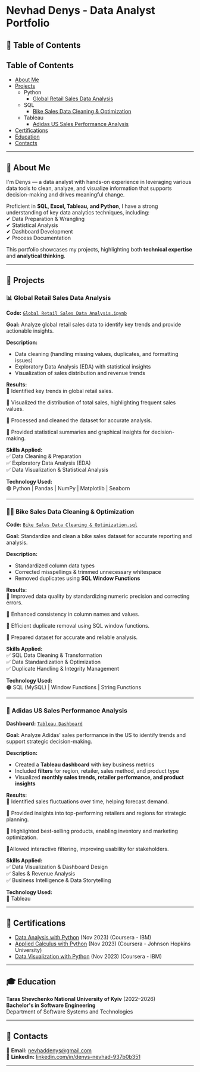 # Nevhad Denys - Data Analyst Portfolio  

## 📌 Table of Contents  
## Table of Contents  
- [About Me](https://github.com/NevhadDenys/Portfolio_Data_Analyst?tab=readme-ov-file#-about-me)  
- [Projects](https://github.com/NevhadDenys/Portfolio_Data_Analyst?tab=readme-ov-file#-projects)  
    - Python  
        - [Global Retail Sales Data Analysis](https://github.com/NevhadDenys/Portfolio_Data_Analyst?tab=readme-ov-file#-global-retail-sales-data-analysis)  
    - SQL  
        - [Bike Sales Data Cleaning & Optimization](https://github.com/NevhadDenys/Portfolio_Data_Analyst?tab=readme-ov-file#%EF%B8%8F-bike-sales-data-cleaning--optimization)  
    - Tableau  
        - [Adidas US Sales Performance Analysis](https://github.com/NevhadDenys/Portfolio_Data_Analyst?tab=readme-ov-file#-adidas-us-sales-performance-analysis)  
- [Certifications](https://github.com/NevhadDenys/Portfolio_Data_Analyst?tab=readme-ov-file#-certifications)  
- [Education](https://github.com/NevhadDenys/Portfolio_Data_Analyst?tab=readme-ov-file#-education)  
- [Contacts](https://github.com/NevhadDenys/Portfolio_Data_Analyst?tab=readme-ov-file#-contacts)  
  

---

## 📖 About Me  
I'm Denys — a data analyst with hands-on experience in leveraging various data tools to clean, analyze, and visualize information that supports decision-making and drives meaningful change.  

Proficient in **SQL, Excel, Tableau, and Python**, I have a strong understanding of key data analytics techniques, including:  
✔ Data Preparation & Wrangling  
✔ Statistical Analysis  
✔ Dashboard Development  
✔ Process Documentation  

This portfolio showcases my projects, highlighting both **technical expertise** and **analytical thinking**.  

---

## 🚀 Projects  

### 📊 Global Retail Sales Data Analysis  
**Code:** [`Global Retail Sales Data Analysis.ipynb`](https://github.com/NevhadDenys/Portfolio_Data_Analyst/blob/master/Python/Global%20Retail%20Sales%20Data%20Analysis.ipynb)  

**Goal:** Analyze global retail sales data to identify key trends and provide actionable insights.  

**Description:**  
- Data cleaning (handling missing values, duplicates, and formatting issues)  
- Exploratory Data Analysis (EDA) with statistical insights  
- Visualization of sales distribution and revenue trends  

**Results:**  
📌 Identified key trends in global retail sales. 

📌 Visualized the distribution of total sales, highlighting frequent sales values.

📌 Processed and cleaned the dataset for accurate analysis.

📌 Provided statistical summaries and graphical insights for decision-making.

**Skills Applied:**  
✅ Data Cleaning & Preparation  
✅ Exploratory Data Analysis (EDA)  
✅ Data Visualization & Statistical Analysis  

**Technology Used:**  
🟢 Python | Pandas | NumPy | Matplotlib | Seaborn  

---

### 🚴‍♂️ Bike Sales Data Cleaning & Optimization  
**Code:** [`Bike Sales Data Cleaning & Optimization.sql`](https://github.com/NevhadDenys/Portfolio_Data_Analyst/blob/master/SQL/Bike%20Sales%20Data%20Cleaning%20%26%20Optimization.sql)  

**Goal:** Standardize and clean a bike sales dataset for accurate reporting and analysis.  

**Description:**  
- Standardized column data types  
- Corrected misspellings & trimmed unnecessary whitespace  
- Removed duplicates using **SQL Window Functions**  

**Results:**  
📌 Improved data quality by standardizing numeric precision and correcting errors.

📌 Enhanced consistency in column names and values. 

📌 Efficient duplicate removal using SQL window functions.

📌 Prepared dataset for accurate and reliable analysis.

**Skills Applied:**  
✅ SQL Data Cleaning & Transformation  
✅ Data Standardization & Optimization  
✅ Duplicate Handling & Integrity Management  

**Technology Used:**  
🟠 SQL (MySQL) | Window Functions | String Functions  

---

### 🏀 Adidas US Sales Performance Analysis  
**Dashboard:** [`Tableau Dashboard`](https://public.tableau.com/app/profile/nevhad.denys/viz/Portfolio_17367076231920/Dashboard1)  

**Goal:** Analyze Adidas' sales performance in the US to identify trends and support strategic decision-making.  

**Description:**  
- Created a **Tableau dashboard** with key business metrics  
- Included **filters** for region, retailer, sales method, and product type  
- Visualized **monthly sales trends, retailer performance, and product insights**  

**Results:**  
📌 Identified sales fluctuations over time, helping forecast demand.

📌 Provided insights into top-performing retailers and regions for strategic planning.

📌 Highlighted best-selling products, enabling inventory and marketing optimization.

📌Allowed interactive filtering, improving usability for stakeholders.

**Skills Applied:**  
✅ Data Visualization & Dashboard Design  
✅ Sales & Revenue Analysis  
✅ Business Intelligence & Data Storytelling  

**Technology Used:**  
🔵 Tableau  

---

## 🏅 Certifications  
- [Data Analysis with Python](https://www.coursera.org/account/accomplishments/verify/EVVGZ2YUDW7B) (Nov 2023) (Coursera - IBM)
- [Applied Calculus with Python](https://www.coursera.org/account/accomplishments/verify/JTKRN5XM73AM) (Nov 2023) (Coursera - Johnson Hopkins University)
- [Data Visualization with Python](https://www.coursera.org/account/accomplishments/verify/VSEP8JDGASV4) (Nov 2023) (Coursera - IBM)

---

## 🎓 Education  
**Taras Shevchenko National University of Kyiv** (2022–2026)  
**Bachelor's in Software Engineering**  
Department of Software Systems and Technologies  

---

## 📩 Contacts  
📧 **Email:** [nevhaddenys@gmail.com](mailto:nevhaddenys@gmail.com)  
🔗 **LinkedIn:** [linkedin.com/in/denys-nevhad-937b0b351](https://www.linkedin.com/in/denys-nevhad-937b0b351/)

---
